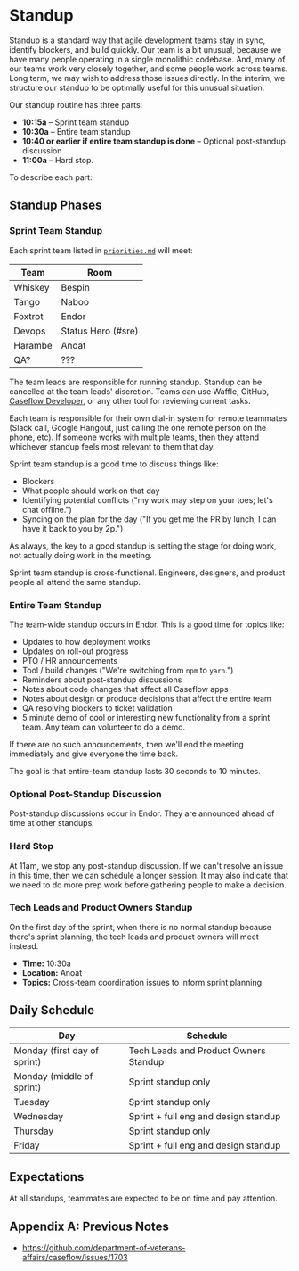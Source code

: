 # Standup

Standup is a standard way that agile development teams stay in sync, identify blockers, and build quickly. Our team is a bit unusual, because we have many people operating in a single monolithic codebase. And, many of our teams work very closely together, and some people work across teams. Long term, we may wish to address those issues directly. In the interim, we structure our standup to be optimally useful for this unusual situation.

Our standup routine has three parts:

* **10:15a** – Sprint team standup
* **10:30a** – Entire team standup
* **10:40 or earlier if entire team standup is done** – Optional post-standup discussion
* **11:00a** – Hard stop.

To describe each part:

## Standup Phases

### Sprint Team Standup
Each sprint team listed in [`priorities.md`](https://github.com/department-of-veterans-affairs/appeals-pm/blob/master/priorities.md) will meet:

| Team | Room |
| --- | --- |
| Whiskey | Bespin |
| Tango | Naboo |
| Foxtrot | Endor | 
| Devops | Status Hero (#sre) |
| Harambe | Anoat |
| QA? | ??? |

The team leads are responsible for running standup. Standup can be cancelled at the team leads' discretion. Teams can use Waffle, GitHub, [Caseflow Developer](https://cold-stream-43683.herokuapp.com/sprint/standup?team=CASEFLOW), or any other tool for reviewing current tasks.

Each team is responsible for their own dial-in system for remote teammates (Slack call, Google Hangout, just calling the one remote person on the phone, etc). If someone works with multiple teams, then they attend whichever standup feels most relevant to them that day.

Sprint team standup is a good time to discuss things like:

* Blockers
* What people should work on that day
* Identifying potential conflicts ("my work may step on your toes; let's chat offline.")
* Syncing on the plan for the day ("If you get me the PR by lunch, I can have it back to you by 2p.")

As always, the key to a good standup is setting the stage for doing work, not actually doing work in the meeting.

Sprint team standup is cross-functional. Engineers, designers, and product people all attend the same standup.

### Entire Team Standup
The team-wide standup occurs in Endor. This is a good time for topics like:

* Updates to how deployment works
* Updates on roll-out progress
* PTO / HR announcements
* Tool / build changes ("We're switching from `npm` to `yarn`.")
* Reminders about post-standup discussions
* Notes about code changes that affect all Caseflow apps
* Notes about design or produce decisions that affect the entire team
* QA resolving blockers to ticket validation
* 5 minute demo of cool or interesting new functionality from a sprint team. Any team can volunteer to do a demo. 

If there are no such announcements, then we'll end the meeting immediately and give everyone the time back.

The goal is that entire-team standup lasts 30 seconds to 10 minutes.

### Optional Post-Standup Discussion
Post-standup discussions occur in Endor. They are announced ahead of time at other standups.

### Hard Stop
At 11am, we stop any post-standup discussion. If we can't resolve an issue in this time, then we can schedule a longer session. It may also indicate that we need to do more prep work before gathering people to make a decision.

### Tech Leads and Product Owners Standup
On the first day of the sprint, when there is no normal standup because there's sprint planning, the tech leads and product owners will meet instead. 

* **Time:** 10:30a
* **Location:** Anoat
* **Topics:** Cross-team coordination issues to inform sprint planning

## Daily Schedule
| Day | Schedule | 
| --- | --- |
| Monday (first day of sprint) | Tech Leads and Product Owners Standup |
| Monday (middle of sprint) | Sprint standup only |
| Tuesday | Sprint standup only |
| Wednesday | Sprint + full eng and design standup |
| Thursday | Sprint standup only |
| Friday | Sprint + full eng and design standup |

## Expectations
At all standups, teammates are expected to be on time and pay attention.

## Appendix A: Previous Notes
* https://github.com/department-of-veterans-affairs/caseflow/issues/1703
